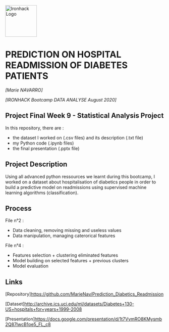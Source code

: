 <img src="https://bit.ly/2VnXWr2" alt="Ironhack Logo" width="100"/>

# PREDICTION ON HOSPITAL READMISSION OF DIABETES PATIENTS
*[Marie NAVARRO]*

*[IRONHACK Bootcamp DATA ANALYSE August 2020]*


## Project Final Week 9 - Statistical Analysis Project
In this repository, there are : 
- the dataset I worked on (.csv files) and its description (.txt file)
- my Python code (.ipynb files)
- the final presentation (.pptx file)


## Project Description
Using all advanced python ressources we learnt during this bootcamp, I worked on a dataset about hospitalisation of diabetics
people in order to build a predictive model on readmissions using supervised machine learning algorithms (classification).


## Process
File n°2 :
* Data cleaning, removing missing and useless values
* Data manipulation, managing caterorical features

File n°4 :
* Features selection + clustering eliminated features
* Model building on selected features + previous clusters
* Model evaluation


## Links
[Repository]https://github.com/MarieNav/Prediction_Diabetics_Readmission

[Dataset]http://archive.ics.uci.edu/ml/datasets/Diabetes+130-US+hospitals+for+years+1999-2008

[Presentation]https://docs.google.com/presentation/d/1t7VvmRO8KMysmb2Q87lwcB1oe5_FL_c8

